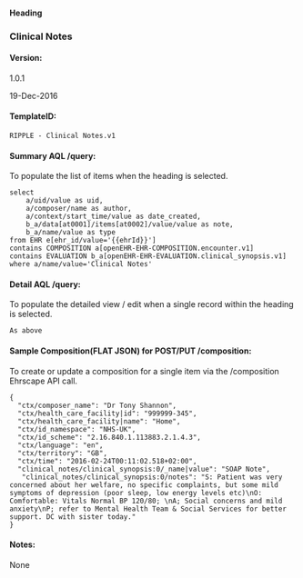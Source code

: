#### Heading

### Clinical Notes

#### Version:

1.0.1

19-Dec-2016

#### TemplateID:
`RIPPLE - Clinical Notes.v1`

#### Summary AQL /query:

To populate the list of items when the heading is selected.

```
select
    a/uid/value as uid,
    a/composer/name as author,
    a/context/start_time/value as date_created,
    b_a/data[at0001]/items[at0002]/value/value as note,
    b_a/name/value as type
from EHR e[ehr_id/value='{{ehrId}}']
contains COMPOSITION a[openEHR-EHR-COMPOSITION.encounter.v1]
contains EVALUATION b_a[openEHR-EHR-EVALUATION.clinical_synopsis.v1]
where a/name/value='Clinical Notes'
```

#### Detail AQL /query:
To populate the detailed view / edit when a single record within the heading is selected.

```
As above
```

#### Sample Composition(FLAT JSON) for POST/PUT /composition:

To create or update a composition for a single item via the /composition Ehrscape API call.

```
{
  "ctx/composer_name": "Dr Tony Shannon",
  "ctx/health_care_facility|id": "999999-345",
  "ctx/health_care_facility|name": "Home",
  "ctx/id_namespace": "NHS-UK",
  "ctx/id_scheme": "2.16.840.1.113883.2.1.4.3",
  "ctx/language": "en",
  "ctx/territory": "GB",
  "ctx/time": "2016-02-24T00:11:02.518+02:00",
  "clinical_notes/clinical_synopsis:0/_name|value": "SOAP Note",
   "clinical_notes/clinical_synopsis:0/notes": "S: Patient was very concerned about her welfare, no specific complaints, but some mild symptoms of depression (poor sleep, low energy levels etc)\nO: Comfortable: Vitals Normal BP 120/80; \nA; Social concerns and mild anxiety\nP; refer to Mental Health Team & Social Services for better support. DC with sister today."
}
```

#### Notes:
None

